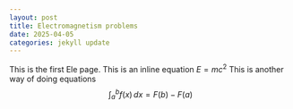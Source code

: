 ```yaml
---
layout: post
title: Electromagnetism problems 
date: 2025-04-05 
categories: jekyll update 
--- 
```



This is the first Ele page. 
This is an inline equation $E = mc^2$ 
This is another way of doing equations 
$$
\int_{a}^{b} f(x)\,dx = F(b) - F(a)
$$


